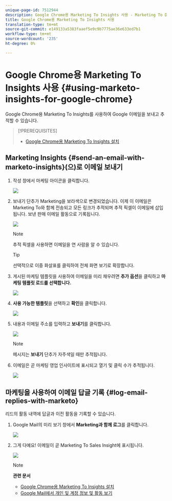 ```yaml
---
unique-page-id: 7512944
description: Google Chrome용 Marketing To Insights 사용 - Marketing To Docs - 제품 설명서
title: Google Chrome용 Marketing To Insights 사용
translation-type: tm+mt
source-git-commit: e149133a5383faaef5e9c9b7775ae36e633ed7b1
workflow-type: tm+mt
source-wordcount: '235'
ht-degree: 0%

---
```



# Google Chrome용 Marketing To Insights 사용 {#using-marketo-insights-for-google-chrome}

Google Chrome용 Marketing To Insights를 사용하여 Google 이메일을 보내고 추적할 수 있습니다.

>[!PREREQUISITES]
>
>* [Google Chrome용 Marketing To Insights 설치](install-marketo-insights-for-google-chrome.md)

>



## Marketing Insights {#send-an-email-with-marketo-insights}(으)로 이메일 보내기

1. 작성 창에서 마케팅 아이콘을 클릭합니다.

   ![](assets/image2015-10-5-14-3a57-3a53.png)

1. 보내기 단추가 Marketing을 보라색으로 변경되었습니다. 이제 이 이메일은 Marketing To와 함께 전송되고 모든 링크가 추적되며 추적 픽셀이 이메일에 삽입됩니다. 보낸 판매 이메일 활동으로 기록됩니다.

   ![](assets/image2015-10-5-15-3a2-3a21.png)

   >[!NOTE]
   >
   >추적 픽셀을 사용하면 이메일을 연 사람을 알 수 있습니다.

   >[!TIP]
   >
   >선택적으로 이중 화살표를 클릭하여 전체 화면 보기로 확장합니다.

1. 게시된 마케팅 템플릿을 사용하여 이메일을 미리 채우려면 **추가 옵션**&#x200B;을 클릭하고 **마케팅 템플릿 로드를 선택합니다.**

   ![](assets/image2015-10-5-15-3a6-3a50.png)

1. **사용 가능한 템플릿**&#x200B;을 선택하고 **확인**&#x200B;을 클릭합니다.

   ![](assets/image2015-10-5-15-3a11-3a44.png)

1. 내용과 이메일 주소를 입력하고 **보내기**&#x200B;를 클릭합니다.

   ![](assets/image2015-10-6-14-3a37-3a32.png)

   >[!NOTE]
   >
   >메시지는 **보내기** 단추가 자주색일 때만 추적됩니다.

1. 이메일은 곧 마케팅 영업 인사이트에 표시되고 열기 및 클릭 수가 추적됩니다.

   ![](assets/image2015-4-23-16-3a59-3a43.png)

## 마케팅을 사용하여 이메일 답글 기록 {#log-email-replies-with-marketo}

리드의 활동 내역에 답글과 이전 활동을 기록할 수 있습니다.

1. Google Mail의 미리 보기 창에서 **Marketing과 함께 로그**&#x200B;를 클릭합니다.

   ![](assets/image2015-4-23-17-3a0-3a42.png)

1. 그게 다예요! 이메일이 곧 Marketing To Sales Insight에 표시됩니다.

   ![](assets/image2015-4-23-17-3a1-3a26.png)

   >[!NOTE]
   >
   >**관련 문서**
   >
   >    
   >    
   >    * [Google Chrome용 Marketing To Insights 설치](install-marketo-insights-for-google-chrome.md)
   >    * [Google Mail에서 개인 및 계정 정보 및 활동 보기](view-person-and-account-information-and-activities-in-google-mail.md)


